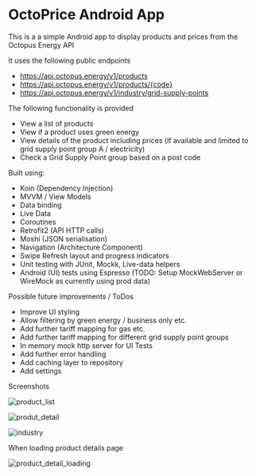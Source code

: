 # OctoPrice Android App

This is a a simple Android app to display products and prices from the Octopus Energy API

It uses the following public endpoints

- https://api.octopus.energy/v1/products
- https://api.octopus.energy/v1/products/{code}
- https://api.octopus.energy/v1/industry/grid-supply-points

The following functionality is provided

- View a list of products
- View if a product uses green energy
- View details of the product including prices (if available and limited to grid supply point group A / electricity)
- Check a Grid Supply Point group based on a post code

Built using:

- Koin (Dependency Injection)
- MVVM / View Models
- Data binding
- Live Data 
- Coroutines
- Retrofit2 (API HTTP calls)
- Moshi (JSON serialisation)
- Navigation (Architecture Component)
- Swipe Refresh layout and progress indicators 
- Unit testing with JUnit, Mockk, Live-data helpers
- Android (UI) tests using Espresso (TODO: Setup MockWebServer or WireMock as currently using prod data)

Possible future improvements / ToDos

- Improve UI styling 
- Allow filtering by green energy / business only etc.
- Add further tariff mapping for gas etc.
- Add further tariff mapping for different grid supply point groups
- In memory mock http server for UI Tests 
- Add further error handling
- Add caching layer to repository
- Add settings 

Screenshots

![product_list](https://user-images.githubusercontent.com/2723637/110288061-5a0a6f80-7fdf-11eb-91c1-288b611aab65.png)

![produt_detail](https://user-images.githubusercontent.com/2723637/110288092-655d9b00-7fdf-11eb-8f03-74ca27bbed22.png)

![industry](https://user-images.githubusercontent.com/2723637/110288107-6abae580-7fdf-11eb-8609-329533e54faa.png)


When loading product details page

![product_detail_loading](https://user-images.githubusercontent.com/2723637/110288080-5f67ba00-7fdf-11eb-869b-80156d803bec.png)



